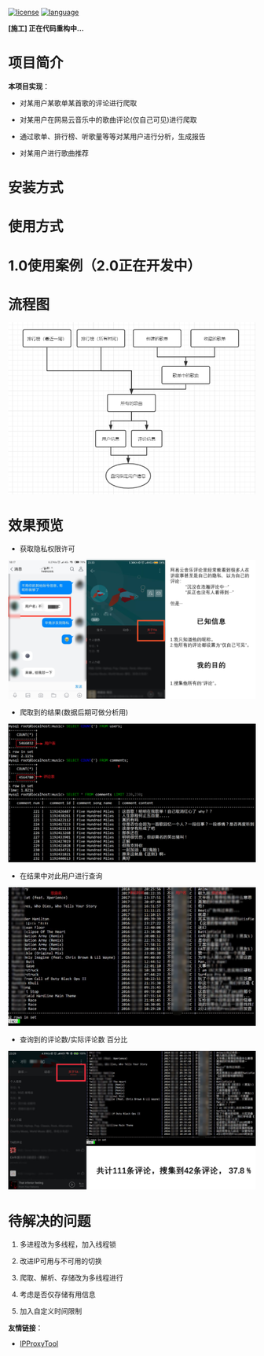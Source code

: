 <a href=""><img src="https://img.shields.io/github/license/mashape/apistatus.svg" alt="license"></a>
<a href=""><img src="https://img.shields.io/badge/language-python-green.svg" alt="language"></a>


**[施工] 正在代码重构中...**


# 项目简介

**本项目实现**：

- 对某用户某歌单某首歌的评论进行爬取

- 对某用户在网易云音乐中的歌曲评论(仅自己可见)进行爬取
- 通过歌单、排行榜、听歌量等等对某用户进行分析，生成报告

- 对某用户进行歌曲推荐

  

# 安装方式



# 使用方式



# 1.0使用案例（2.0正在开发中）



# 流程图

![](image/process.png)

# 效果预览

- 获取隐私权限许可

![](image/permission.png)

- 爬取到的结果(数据后期可做分析用)</center>

![](image/result.png)

- 在结果中对此用户进行查询</center>

![](image/search.png)

- 查询到的评论数/实际评论数 百分比

![](image/persent.png)



# 待解决的问题

1. 多进程改为多线程，加入线程锁

2. 改进IP可用与不可用的切换

3. 爬取、解析、存储改为多线程进行

5. 考虑是否仅存储有用信息

5. 加入自定义时间限制

   

**友情链接**：

- [IPProxyTool](<https://github.com/awolfly9/IPProxyTool>)
